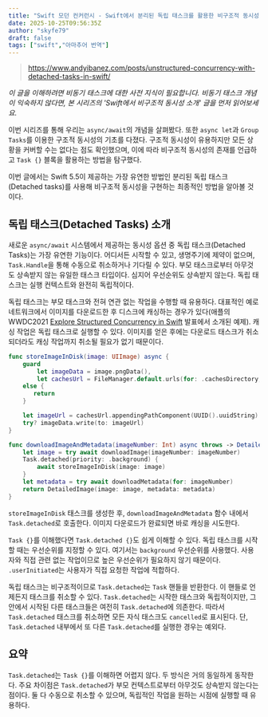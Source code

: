 ```yaml
---
title: "Swift 모던 컨커런시 - Swift에서 분리된 독립 태스크를 활용한 비구조적 동시성"
date: 2025-10-25T09:56:35Z
author: "skyfe79"
draft: false
tags: ["swift","아마추어 번역"]
---
```


> https://www.andyibanez.com/posts/unstructured-concurrency-with-detached-tasks-in-swift/

*이 글을 이해하려면 비동기 태스크에 대한 사전 지식이 필요합니다. 비동기 태스크 개념이 익숙하지 않다면, 본 시리즈의 'Swift에서 비구조적 동시성 소개' 글을 먼저 읽어보세요.*

이번 시리즈를 통해 우리는 `async/await`의 개념을 살펴봤다. 또한 `async let`과 `Group Tasks`를 이용한 구조적 동시성의 기초를 다졌다. 구조적 동시성이 유용하지만 모든 상황을 커버할 수는 없다는 점도 확인했으며, 이에 따라 비구조적 동시성의 존재를 언급하고 `Task {}` 블록을 활용하는 방법을 탐구했다.

이번 글에서는 Swift 5.5이 제공하는 가장 유연한 방법인 분리된 독립 태스크(Detached tasks)를 사용해 비구조적 동시성을 구현하는 최종적인 방법을 알아볼 것이다.


## 독립 태스크(Detached Tasks) 소개

새로운 `async/await` 시스템에서 제공하는 동시성 옵션 중 독립 태스크(Detached Tasks)는 가장 유연한 기능이다. 어디서든 시작할 수 있고, 생명주기에 제약이 없으며, `Task.Handle`을 통해 수동으로 취소하거나 기다릴 수 있다. 부모 태스크로부터 아무것도 상속받지 않는 유일한 태스크 타입이다. 심지어 우선순위도 상속받지 않는다. 독립 태스크는 실행 컨텍스트와 완전히 독립적이다.

독립 태스크는 부모 태스크와 전혀 연관 없는 작업을 수행할 때 유용하다. 대표적인 예로 네트워크에서 이미지를 다운로드한 후 디스크에 캐싱하는 경우가 있다(애플의 WWDC2021 [Explore Structured Concurrency in Swift](https://developer.apple.com/videos/play/wwdc2021/10134/) 발표에서 소개된 예제). 캐싱 작업은 독립 태스크로 실행할 수 있다. 이미지를 얻은 후에는 다운로드 태스크가 취소되더라도 캐싱 작업까지 취소될 필요가 없기 때문이다.

```swift
func storeImageInDisk(image: UIImage) async {
    guard
        let imageData = image.pngData(),
        let cachesUrl = FileManager.default.urls(for: .cachesDirectory, in: .userDomainMask).first 
    else { 
       return 
    }

    let imageUrl = cachesUrl.appendingPathComponent(UUID().uuidString)
    try? imageData.write(to: imageUrl)
}
```

```swift
func downloadImageAndMetadata(imageNumber: Int) async throws -> DetailedImage {
    let image = try await downloadImage(imageNumber: imageNumber)
    Task.detached(priority: .background) {
        await storeImageInDisk(image: image)
    }
    let metadata = try await downloadMetadata(for: imageNumber)
    return DetailedImage(image: image, metadata: metadata)
}
```

`storeImageInDisk` 태스크를 생성한 후, `downloadImageAndMetadata` 함수 내에서 `Task.detached`로 호출한다. 이미지 다운로드가 완료되면 바로 캐싱을 시도한다.

`Task {}`를 이해했다면 `Task.detached {}`도 쉽게 이해할 수 있다. 독립 태스크를 시작할 때는 우선순위를 지정할 수 있다. 여기서는 `background` 우선순위를 사용했다. 사용자와 직접 관련 없는 작업이므로 높은 우선순위가 필요하지 않기 때문이다. `.userInitiated`는 사용자가 직접 요청한 작업에 적합하다.

독립 태스크는 비구조적이므로 `Task.detached`는 `Task` 핸들을 반환한다. 이 핸들로 언제든지 태스크를 취소할 수 있다. `Task.detached`는 시작한 태스크와 독립적이지만, 그 안에서 시작된 다른 태스크들은 여전히 `Task.detached`에 의존한다. 따라서 `Task.detached` 태스크를 취소하면 모든 자식 태스크도 `cancelled`로 표시된다. 단, `Task.detached` 내부에서 또 다른 `Task.detached`를 실행한 경우는 예외다.


## 요약

`Task.detached`는 `Task {}`를 이해하면 어렵지 않다. 두 방식은 거의 동일하게 동작한다. 주요 차이점은 `Task.detached`가 부모 컨텍스트로부터 아무것도 상속받지 않는다는 점이다. 둘 다 수동으로 취소할 수 있으며, 독립적인 작업을 원하는 시점에 실행할 때 유용하다.




